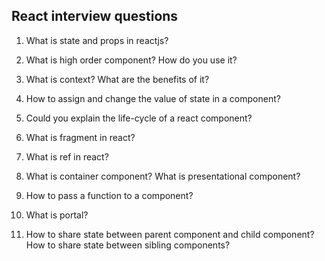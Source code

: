 ## React interview questions

1. What is state and props in reactjs?

2. What is high order component? How do you use it?

3. What is context? What are the benefits of it?

4. How to assign and change the value of state in a component?

5. Could you explain the life-cycle of a react component?

6. What is fragment in react?

7. What is ref in react?

8. What is container component? What is presentational component?

9. How to pass a function to a component?

10. What is portal?

11. How to share state between parent component and child component? How to share state between sibling components?
